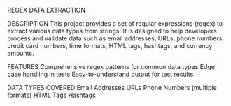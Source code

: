 REGEX DATA EXTRACTION

DESCRIPTION
This project provides a set of regular expressions (regex) to extract various data types from strings. It is designed to help developers process and validate data such as email addresses, URLs, phone numbers, credit card numbers, time formats, HTML tags, hashtags, and currency amounts.

FEATURES
Comprehensive regex patterns for common data types
Edge case handling in tests
Easy-to-understand output for test results

DATA TYPES COVERED
Email Addresses
URLs
Phone Numbers (multiple formats)
HTML Tags
Hashtags